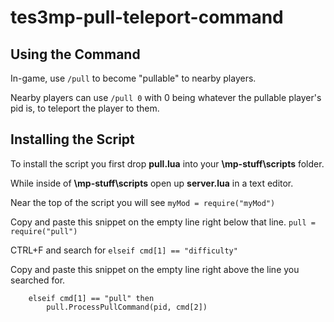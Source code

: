 # tes3mp-pull-teleport-command

## Using the Command

In-game, use ```/pull``` to become "pullable" to nearby players.

Nearby players can use ```/pull 0``` with 0 being whatever the pullable player's pid is,
	to teleport the player to them.


## Installing the Script
	
	
To install the script you first drop **pull.lua** into your **\mp-stuff\scripts** folder.

While inside of **\mp-stuff\scripts** open up **server.lua** in a text editor.

Near the top of the script you will see ```myMod = require("myMod")```

Copy and paste this snippet on the empty line right below that line.
```pull = require("pull")```

CTRL+F and search for ```elseif cmd[1] == "difficulty"```

Copy and paste this snippet on the empty line right above the line you searched for.
```
	elseif cmd[1] == "pull" then
		pull.ProcessPullCommand(pid, cmd[2])
```

